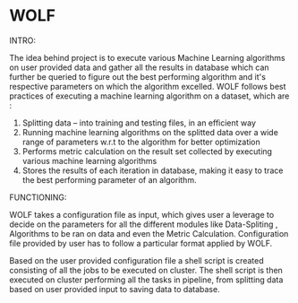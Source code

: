 # WOLF
INTRO:

The idea behind project is to execute various Machine Learning algorithms on user provided data and gather all the results in database which can further be queried to figure out the best performing algorithm and it's respective parameters on which the algorithm excelled.
WOLF follows best practices of executing a machine learning algorithm on a dataset, which are :
1) Splitting data – into training and testing files, in an efficient way
2) Running machine learning algorithms on the splitted data over a wide range of parameters w.r.t to the algorithm for better optimization
3) Performs metric calculation on the result set collected by executing various machine learning algorithms
4) Stores the results of each iteration in database, making it easy to trace the best performing parameter of an algorithm.
 
FUNCTIONING:

WOLF takes a configuration file as input, which gives user a leverage to decide on the parameters for all the different modules like Data-Spliting , Algorithms to be ran on data and even the Metric Calculation. Configuration file provided by user has to follow a particular format applied by WOLF.

Based on the user provided configuration file a shell script is created consisting of all the jobs to be executed on cluster. The shell script is then executed on cluster performing all the tasks in pipeline, from splitting data based on user provided input to saving data to database.
